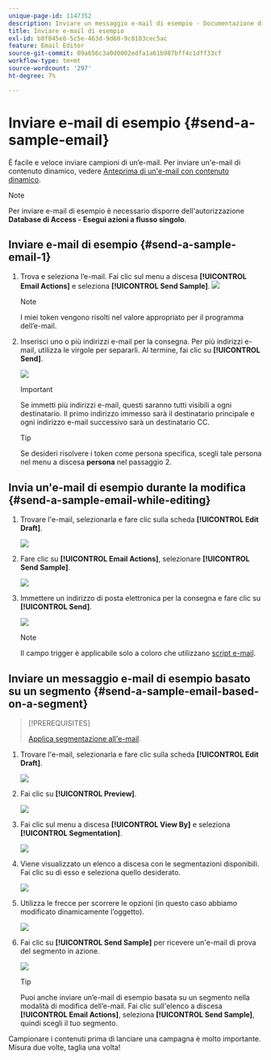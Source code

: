 ```yaml
---
unique-page-id: 1147352
description: Inviare un messaggio e-mail di esempio - Documentazione di Marketo - Documentazione del prodotto
title: Inviare e-mail di esempio
exl-id: b8f845e8-5c5e-463d-9d60-9c8103cec5ac
feature: Email Editor
source-git-commit: 09a656c3a0d0002edfa1a61b987bff4c1dff33cf
workflow-type: tm+mt
source-wordcount: '297'
ht-degree: 7%

---
```


# Inviare e-mail di esempio {#send-a-sample-email}

È facile e veloce inviare campioni di un’e-mail. Per inviare un&#39;e-mail di contenuto dinamico, vedere [Anteprima di un&#39;e-mail con contenuto dinamico](/help/marketo/product-docs/email-marketing/general/functions-in-the-editor/preview-an-email-with-dynamic-content.md).

>[!NOTE]
>
>Per inviare e-mail di esempio è necessario disporre dell&#39;autorizzazione **Database di Access - Esegui azioni a flusso singolo**.

## Inviare e-mail di esempio {#send-a-sample-email-1}

1. Trova e seleziona l’e-mail. Fai clic sul menu a discesa **[!UICONTROL Email Actions]** e seleziona **[!UICONTROL Send Sample]**.
   ![](assets/one-281-29.jpg)

   >[!NOTE]
   >
   >I miei token vengono risolti nel valore appropriato per il programma dell’e-mail.

1. Inserisci uno o più indirizzi e-mail per la consegna. Per più indirizzi e-mail, utilizza le virgole per separarli. Al termine, fai clic su **[!UICONTROL Send]**.

   ![](assets/two.png)

   >[!IMPORTANT]
   >
   >Se immetti più indirizzi e-mail, questi saranno tutti visibili a ogni destinatario. Il primo indirizzo immesso sarà il destinatario principale e ogni indirizzo e-mail successivo sarà un destinatario CC.

   >[!TIP]
   >
   >Se desideri risolvere i token come persona specifica, scegli tale persona nel menu a discesa **persona** nel passaggio 2.

## Invia un&#39;e-mail di esempio durante la modifica {#send-a-sample-email-while-editing}

1. Trovare l&#39;e-mail, selezionarla e fare clic sulla scheda **[!UICONTROL Edit Draft]**.

   ![](assets/three-281-29.jpg)

1. Fare clic su **[!UICONTROL Email Actions]**, selezionare **[!UICONTROL Send Sample]**.

   ![](assets/four.png)

1. Immettere un indirizzo di posta elettronica per la consegna e fare clic su **[!UICONTROL Send]**.

   ![](assets/two.png)

   >[!NOTE]
   >
   >Il campo trigger è applicabile solo a coloro che utilizzano [script e-mail](https://experienceleague.adobe.com/it/docs/marketo-developer/marketo/email-scripting).

## Inviare un messaggio e-mail di esempio basato su un segmento {#send-a-sample-email-based-on-a-segment}

>[!PREREQUISITES]
>
>[Applica segmentazione all&#39;e-mail](/help/marketo/product-docs/email-marketing/general/functions-in-the-editor/using-dynamic-content-in-an-email.md).

1. Trovare l&#39;e-mail, selezionarla e fare clic sulla scheda **[!UICONTROL Edit Draft]**.

   ![](assets/three-281-29.jpg)

1. Fai clic su **[!UICONTROL Preview]**.

   ![](assets/1.png)

1. Fai clic sul menu a discesa **[!UICONTROL View By]** e seleziona **[!UICONTROL Segmentation]**.

   ![](assets/2.png)

1. Viene visualizzato un elenco a discesa con le segmentazioni disponibili. Fai clic su di esso e seleziona quello desiderato.

   ![](assets/3.png)

1. Utilizza le frecce per scorrere le opzioni (in questo caso abbiamo modificato dinamicamente l’oggetto).

   ![](assets/4.png)

1. Fai clic su **[!UICONTROL Send Sample]** per ricevere un&#39;e-mail di prova del segmento in azione.

   ![](assets/5.png)

   >[!TIP]
   >
   >Puoi anche inviare un’e-mail di esempio basata su un segmento nella modalità di modifica dell’e-mail. Fai clic sull&#39;elenco a discesa **[!UICONTROL Email Actions]**, seleziona **[!UICONTROL Send Sample]**, quindi scegli il tuo segmento.

Campionare i contenuti prima di lanciare una campagna è molto importante. Misura due volte, taglia una volta!
